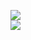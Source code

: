 [![](https://img.shields.io/badge/Made%20With-Github%20Spray-lightgrey.svg?style=for-the-badge&logo=github)](https://github.com/Annihil/github-spray#11706)  
[![](https://i.imgur.com/2DrTn0Z.gif)](https://github.com/Annihil/github-spray)